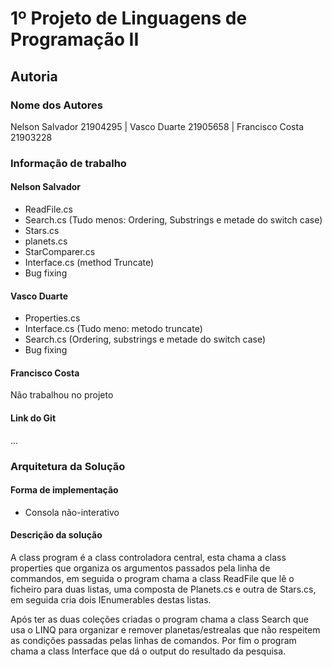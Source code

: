 # 1º Projeto de Linguagens de Programação II
## Autoria 
### Nome dos Autores
Nelson Salvador 21904295 | Vasco Duarte 21905658 | Francisco Costa 21903228

### Informação de trabalho

#### Nelson Salvador
- ReadFile.cs
- Search.cs (Tudo menos: Ordering, Substrings e metade do switch case)
- Stars.cs
- planets.cs
- StarComparer.cs
- Interface.cs (method Truncate)
- Bug fixing

#### Vasco Duarte
- Properties.cs
- Interface.cs (Tudo meno: metodo truncate)
- Search.cs (Ordering, substrings e metade do switch case)
- Bug fixing

#### Francisco Costa
Não trabalhou no projeto

#### Link do Git
...

### Arquitetura da Solução

#### Forma de implementação
- Consola não-interativo

#### Descrição da solução

A class program é a class controladora central, esta chama a class properties
que organiza os argumentos passados pela linha de commandos, em seguida o 
program chama a class ReadFile que lê o ficheiro para duas listas, uma composta de 
Planets.cs e outra de Stars.cs, em seguida cria dois IEnumerables destas listas.

Após ter as duas coleções criadas o program chama a class Search que usa o LINQ
para organizar e remover planetas/estrealas que não respeitem as condições passadas 
pelas linhas de comandos. Por fim o program chama a class Interface que dá o 
output do resultado da pesquisa.


